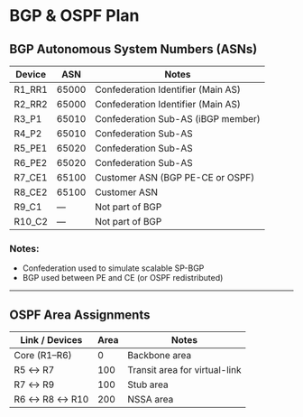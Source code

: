 # BGP & OSPF Plan

## BGP Autonomous System Numbers (ASNs)

| Device  | ASN   | Notes                              |
| ------- | ----- | ---------------------------------- |
| R1_RR1  | 65000 | Confederation Identifier (Main AS) |
| R2_RR2  | 65000 | Confederation Identifier (Main AS) |
| R3_P1   | 65010 | Confederation Sub-AS (iBGP member) |
| R4_P2   | 65010 | Confederation Sub-AS               |
| R5_PE1  | 65020 | Confederation Sub-AS               |
| R6_PE2  | 65020 | Confederation Sub-AS               |
| R7_CE1  | 65100 | Customer ASN (BGP PE-CE or OSPF)   |
| R8_CE2  | 65100 | Customer ASN                       |
| R9_C1   | —     | Not part of BGP                    |
| R10_C2  | —     | Not part of BGP                    |

### Notes:

* Confederation used to simulate scalable SP-BGP
* BGP used between PE and CE (or OSPF redistributed)

---

## OSPF Area Assignments

| Link / Devices    | Area     | Notes                                  |
| ----------------- | -------- | -------------------------------------- |
| Core (R1–R6)      | 0        | Backbone area                          |
| R5 ↔ R7           | 100      | Transit area for virtual-link          |
| R7 ↔ R9           | 100      | Stub area                              |
| R6 ↔ R8 ↔ R10     | 200      | NSSA area                              |